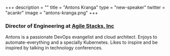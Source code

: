 +++
description = ""
title = "Antons Kranga"
type = "new-speaker"
twitter = "acankr"
image = "antons-kranga.png"
+++
<h3>Director of Engineering at <a href="https://www.agilestacks.com/" target="_blank">Agile Stacks, Inc</a></h3>

<p>Antons is a passionate DevOps evangelist and cloud architect. Enjoys to automate-everything and a specially Kubernetes. Likes to inspire and be inspired by talking in technology conferences.</p>